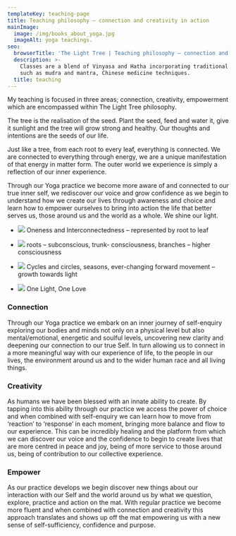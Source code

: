 ```yaml
---
templateKey: teaching-page
title: Teaching philosophy – connection and creativity in action
mainImage:
  image: /img/books_about_yoga.jpg
  imageAlt: yoga teachings.
seo:
  browserTitle: 'The Light Tree | Teaching philosophy – connection and creativity in action '
  description: >-
    Classes are a blend of Vinyasa and Hatha incorporating traditional practices
    such as mudra and mantra, Chinese medicine techniques.
  title: teaching
---
```


My teaching is focused in three areas; connection, creativity, empowerment which are encompassed within The Light Tree philosophy.

The tree is the realisation of the seed. Plant the seed, feed and water it, give it sunlight and the tree will grow strong and healthy. Our thoughts and intentions are the seeds of our life.

Just like a tree, from each root to every leaf, everything is connected. We are connected to everything through energy, we are a unique manifestation of that energy in matter form. The outer world we experience is simply a reflection of our inner experience.

Through our Yoga practice we become more aware of and connected to our true inner self, we rediscover our voice and grow confidence as we begin to understand how we create our lives through awareness and choice and learn how to empower ourselves to bring into action the life that better serves us, those around us and the world as a whole. We shine our light.

* ![](/img/4158528_08.gif) 
Oneness and Interconnectedness – represented by root to leaf

* ![](/img/4158528_14.png) 
roots – subconscious, trunk- consciousness, branches – higher consciousness

* ![](/img/4158528_15.gif) 
Cycles and circles, seasons, ever-changing forward movement – growth towards light 

* ![](/img/4158528_17.gif) 
One Light, One Love

### Connection

Through our Yoga practice we embark on an inner journey of self-enquiry exploring our bodies and minds not only on a physical level but also mental/emotional, energetic and soulful levels, uncovering new clarity and deepening our connection to our true Self.  In turn allowing us to connect in a more meaningful way with our experience of life, to the people in our lives, the environment around us and to the wider human race and all living things.  

### Creativity 

As humans we have been blessed with an innate ability to create. By tapping into this ability through our practice we access the power of choice and when combined with self-enquiry we can learn how to move from ‘reaction’ to ‘response’ in each moment, bringing more balance and flow to our experience. This can be incredibly healing and the platform from which we can discover our voice and the confidence to begin to create lives that are more centred in peace and joy, being of more service to those around us, being of contribution to our collective experience.

### Empower

As our practice develops we begin discover new things about our interaction with our Self and the world around us by what we question, explore, practice and action on the mat. With regular practice we become more fluent and when combined with connection and creativity this approach translates and shows up off the mat empowering us with a new sense of self-sufficiency, confidence and purpose.
